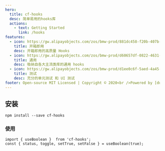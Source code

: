 ```yaml
---
hero:
  title: cf-hooks
  desc: 简单易用的hooks库
  actions:
    - text: Getting Started
      link: /hooks
features:
  - icon: https://gw.alipayobjects.com/zos/bmw-prod/881dc458-f20b-407b-947a-95104b5ec82b/k79dm8ih_w144_h144.png
    title: 开箱即用
    desc: 开箱即用的高质量 Hooks
  - icon: https://gw.alipayobjects.com/zos/bmw-prod/d60657df-0822-4631-9d7c-e7a869c2f21c/k79dmz3q_w126_h126.png
    title: 通用
    desc: 吸纳自各大主流类库的通用 hooks
  - icon: https://gw.alipayobjects.com/zos/bmw-prod/d1ee0c6f-5aed-4a45-a507-339a4bfe076c/k7bjsocq_w144_h144.png
    title: 测试
    desc: 充分的单元测试 和 UI 测试
footer: Open-source MIT Licensed | Copyright © 2020<br />Powered by [dumi](https://d.umijs.org)
---
```


## 安装

```shell
npm install --save cf-hooks
```

### 使用

```shell
import { useBoolean }  from 'cf-hooks';
const { status, toggle, setTrue, setFalse } = useBoolean(true);
```
